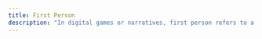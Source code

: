 ```yaml
---
title: First Person
description: "In digital games or narratives, first person refers to a perspective where the player or reader experiences the action through the eyes of the protagonist."
---
```

